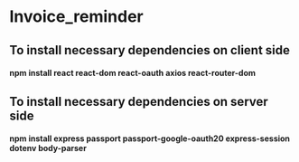 # Invoice_reminder

## To install necessary dependencies on client side
#### npm install react react-dom react-oauth axios react-router-dom

## To install necessary dependencies on server side
#### npm install express passport passport-google-oauth20 express-session dotenv body-parser
